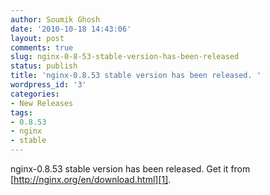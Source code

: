 ```yaml
---
author: Soumik Ghosh
date: '2010-10-18 14:43:06'
layout: post
comments: true
slug: nginx-0-8-53-stable-version-has-been-released
status: publish
title: 'nginx-0.8.53 stable version has been released. '
wordpress_id: '3'
categories:
- New Releases
tags:
- 0.8.53
- nginx
- stable
---
```


nginx-0.8.53 stable version has been released. Get it from
[http://nginx.org/en/download.html][1].

   [1]: http://nginx.org/en/download.html


